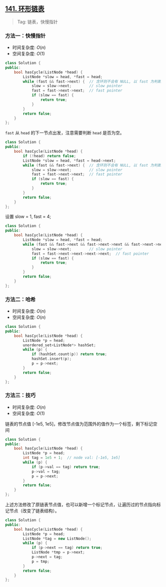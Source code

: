 ## [141. 环形链表](https://leetcode-cn.com/problems/linked-list-cycle/)

> Tag: 链表，快慢指针

### 方法一：快慢指针

* 时间复杂度: ${O(n)}$
* 空间复杂度: ${O(1)}$
```c++
class Solution {
public:
    bool hasCycle(ListNode *head) {
        ListNode *slow = head, *fast = head;
        while (fast && fast->next) {  // 含环则不会有 NULL, 以 fast 为判断标准
            slow = slow->next;        // slow pointer
            fast = fast->next->next;  // fast pointer
            if (slow == fast) {
                return true;
            }
        }
        return false;
    }
};
```

`fast` 从 `head` 的下一节点出发，注意需要判断 `head` 是否为空。

```c++
class Solution {
public:
    bool hasCycle(ListNode *head) {
        if (!head) return false;
        ListNode *slow = head, *fast = head->next;
        while (fast && fast->next) {  // 含环则不会有 NULL, 以 fast 为判断标准
            slow = slow->next;        // slow pointer
            fast = fast->next->next;  // fast pointer
            if (slow == fast) {
                return true;
            }
        }
        return false;
    }
};
```

设置 slow = 1, fast = 4;

```cpp
class Solution {
public:
    bool hasCycle(ListNode *head) {
        ListNode *slow = head, *fast = head;
        while (fast && fast->next && fast->next->next && fast->next->next->next) {  // 含环则不会有 NULL, 以 fast 为判断标准
            slow = slow->next;        // slow pointer
            fast = fast->next->next->next->next;  // fast pointer
            if (slow == fast) {
                return true;
            }
        }
        return false;
    }
};
```

### 方法二：哈希
* 时间复杂度: ${O(n)}$
* 空间复杂度: ${O(n)}$
```c++
class Solution {
public:
    bool hasCycle(ListNode *head) {
        ListNode *p = head;
        unordered_set<ListNode*> hashSet;
        while (p) {
            if (hashSet.count(p)) return true;
            hashSet.insert(p);
            p = p->next;
        }
        return false;
    }
};
```

### 方法三：技巧

* 时间复杂度: ${O(n)}$
* 空间复杂度: ${O(1)}$


链表的节点值 [-1e5, 1e5]，修改节点值为范围外的值作为一个标签，剩下标记空间

```c++
class Solution {
public:
    bool hasCycle(ListNode *head) {
        ListNode *p = head;
        int tag = 1e5 + 1;  // node val: [-1e5, 1e5]
        while (p) {
            if (p->val == tag) return true;
            p->val = tag;
            p = p->next;
        }
        return false;
    }
};
```

上述方法修改了原链表节点值，也可以新增一个标记节点，让遍历过的节点指向标记节点（改变了链表结构）。

```cpp
class Solution {
public:
    bool hasCycle(ListNode *head) {
        ListNode *p = head;
        ListNode *tag = new ListNode();
        while (p) {
            if (p->next == tag) return true;
            ListNode *tmp = p->next;
            p->next = tag;
            p = tmp;
        }
        return false;
    }
};
```